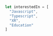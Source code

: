 ```js
let interestedIn = [
  "Javascript",
  "Typescript",
  "XR",
  "Education"
]
```
<!---
ray-chan-dayo/ray-chan-dayo is a ✨ special ✨ repository because its `README.md` (this file) appears on your GitHub profile.
You can click the Preview link to take a look at your changes.
--->
